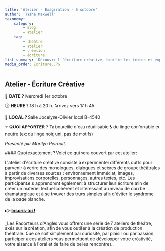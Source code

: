 ```yaml
---
title: 'Atelier - Exagération - 6 octobre'
author: 'Tasha Maxwell'
taxonomy:
    category:
        - blog
        - atelier
    tag:
        - théâtre
        - atelier
        - création
        - écriture
list_summary: 'Découvre l''écriture créative, bonifie tes textes et expérimente avec l''écriture de monologues, dialoges et scènes de théâtre.'
media_order: Ecriture.JPG
---
```


## Atelier - Écriture Créative
📆 **DATE ?** Mercredi 1er octobre

🕧 **HEURE ?** 18 h à 20 h. Arrivez vers 17 h 45.

📍 **LOCAL ?** Salle Jocelyne-Olivier local B-4540

⭐ **QUOI APPORTER ?** Ta bouteille d'eau réutilisable & du linge confortable et neutre (ex: du linge noir, uni, pas de motifs)

_Présenté par Marilyn Perrault._
<p>
    <p>
	</p>
</p>
#### Quoi exactement ?
Voici ce qui sera couvert par cet atelier:

L'atelier d'écriture créative consiste à expérimenter différents outils pour parvenir à écrire des monologues, dialogues et scènes de groupe théâtrales à partir de diverses sources : environnement immédiat, images, improvisations corporelles, personnages, autres textes, etc. Les participant.e.s apprendront également à structurer leur écriture afin de créer un matériel textuel cohérent et intéressant au niveau de courbe dramaturgique et à se trouver des trucs simples afin d'éviter le syndrome de la page blanche.

#### 👉 [Inscris-toi !](https://lepointdevente.com/billets/kbg251001001)
<p>
    <span class="line"></span>
</p>
_Les Raconteurs d'Angles vous offrent une série de 7 ateliers de théâtre, axés sur la création, afin de vous outiller à la création de production théâtrale.
Que ce soit simplement par curiosité, par plaisir ou par passion, participer à ces ateliers vous permettront de développer votre créativité, votre aisance à l'oral et de faire de belles rencontres._
